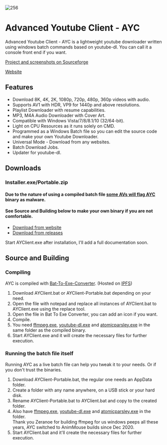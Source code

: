 ![256](https://user-images.githubusercontent.com/60822601/115324256-36724180-a1a7-11eb-929c-c0d1221b7b84.png)

# Advanced Youtube Client - AYC
Advanced Youtube Client - AYC is a lightweight youtube downloader written using windows batch commands based on youtube-dl.
You can call it a console front end if you want.

[Project and screenshots on Sourceforge](https://sourceforge.net/projects/advanced-youtube-client-ayc/)

[Website](https://advanced-youtube-client-ayc.sourceforge.io/)

## Features

- Download 8K, 4K, 2K, 1080p, 720p, 480p, 360p videos with audio.
- Supports AV1 with HDR, VP9 for 1440p and above resolutions.
- Playlist Downloader with resume capabilities.
- MP3, M4A Audio Downloader with Cover Art.
- Compatible with Windows Vista/7/8/8.1/10 (32/64-bit).
- Light on CPU Resources as it runs solely on CMD.
- Programmed as a Windows Batch file so you can edit the source code and make your own Youtube Downloader.
- Universal Mode - Download from any websites.
- Batch Download Jobs.
- Updater for youtube-dl.

## Downloads
### Installer.exe/Portable.zip

#### Due to the nature of using a compiled batch file [some AVs will flag AYC](https://www.virustotal.com/gui/file/c6482317869cd0f8b4b65ed21012b1b947ddcfd71c814bb99abb7d8b902ac64f/detection) binary as malware.
#### See Source and Building below to make your own binary if you are not comfortable.
  - [Download from website](https://advanced-youtube-client-ayc.sourceforge.io)
  - [Download from releases](https://github.com/adithya-s-sekhar/advanced-youtube-client-ayc/releases) 
    
Start AYClient.exe after installation, I'll add a full documentation soon.

## Source and Building

### Compiling
AYC is compiled with [Bat-To-Exe-Converter](http://ipfs.io/ipfs/QmPBp7wBSC9GukPUcp7LXFCGXBvc2e45PUfWUbCJzuLG65). (Hosted on [IPFS](http://ipfs.io))

1. Download AYClient.bat or AYClient-Portable.bat depending on your need.
2. Open the file with notepad and replace all instances of AYClient.bat to AYClient.exe using the replace tool.
3. Open the file in Bat To Exe Converter, you can add an icon if you want.
4. Compile.
5. You need [ffmpeg.exe](https://github.com/AnimMouse/ffmpeg-stable-autobuild/), [youtube-dl.exe](https://youtube-dl.org) and [atomicparsley.exe](https://sourceforge.net/projects/atomicparsley/) in the same folder as the compiled binary.
6. Start AYClient.exe and it will create the necessary files for further execution.

### Running the batch file itself
Running AYC as a live batch file can help you tweak it to your needs. Or if you don't trust the binaries.

1. Download AYClient-Portable.bat, the regular one needs an AppData folder.
2. Create a folder with any name anywhere, on a USB stick or your hard disk.
3. Rename AYClient-Portable.bat to AYClient.bat and copy to the created folder.
4. Also have [ffmpeg.exe](https://github.com/AnimMouse/ffmpeg-stable-autobuild/), [youtube-dl.exe](https://youtube-dl.org) and [atomicparsley.exe](https://sourceforge.net/projects/atomicparsley/) in the folder.\
   Thank you Zeranoe for building ffmpeg for us windows peeps all these years, AYC switched to AnimMouse builds since Dec 2020.
5. Start AYClient.bat and it'll create the necessary files for further execution.
